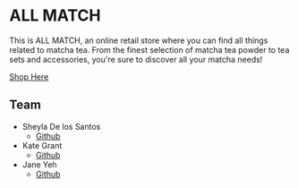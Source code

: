 # ALL MATCH

This is ALL MATCH, an online retail store where you can find all things related to matcha tea. From the finest selection of matcha tea powder to tea sets and accessories, you're sure to discover all your matcha needs!

[Shop Here](<(https://matcha-shop.herokuapp.com/)> 'All Match home')

## Team

- Sheyla De los Santos
  - [Github](https://github.com/ssshhheeeyyy)
- Kate Grant
  - [Github](https://github.com/kate-grant)
- Jane Yeh
  - [Github](https://github.com/j-yeh)

